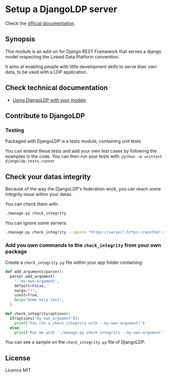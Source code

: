 # Setup a DjangoLDP server

Check the [official documentation](https://docs.startinblox.com/import_documentation/djangoldp_guide/install-djangoldp-server.html).

## Synopsis

This module is an add-on for Django REST Framework that serves a django model respecting the Linked Data Platform convention.

It aims at enabling people with little development skills to serve their own data, to be used with a LDP application.

## Check technical documentation

* [Using DjangoLDP with your models](./docs/create_model.md)

## Contribute to DjangoLDP

### Testing

Packaged with DjangoLDP is a tests module, containing unit tests

You can extend these tests and add your own test cases by following the examples in the code. You can then run your tests with:
`python -m unittest djangoldp.tests.runner`

## Check your datas integrity

Because of the way the DjangoLDP's federation work, you can reach some integrity issue within your datas.

You can check them with:

```bash
./manage.py check_integrity
```

You can ignore some servers:

```bash
./manage.py check_integrity --ignore "https://server/,https://another-server/"
```

### Add you own commands to the `check_integrity` from your own package

Create a `check_integrity.py` file within your app folder containing:

```python
def add_arguments(parser):
  parser.add_argument(
    "--my-own-argument",
    default=False,
    nargs="?",
    const=True,
    help="Some help text",
  )

def check_integrity(options):
  if(options["my_own_argument"]):
    print("You ran a check_integrity with --my-own-argument!")
  else:
    print("Run me with `./manage.py check_integrity --my-own-argument`")
```

You can see a sample on the `check_integrity.py` file of DjangoLDP.

## License

Licence MIT
